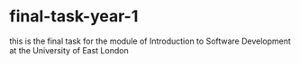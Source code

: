# final-task-year-1
this is the final task for the module of Introduction to Software Development at the University of East London
